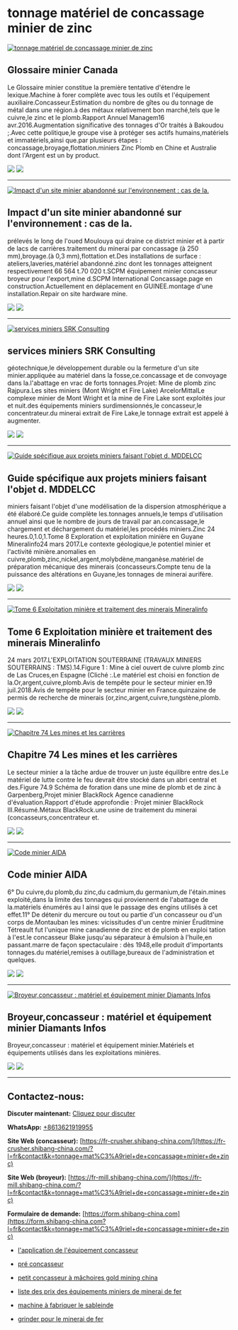 # tonnage matériel de concassage minier de zinc

<a href="https://swt.shibang-china.com/?l=fr&img&k=tonnage+mat%C3%A9riel+de+concassage+minier+de+zinc" target="_blank">![tonnage matériel de concassage minier de zinc](http://static.shibang-china.com/all-800x300/1431.jpg)</a>

## Glossaire minier Canada
Le Glossaire minier constitue la première tentative d&#39;étendre le lexique.Machine à forer complète avec tous les outils et l&#39;équipement auxiliaire.Concasseur.Estimation du nombre de gîtes ou du tonnage de métal dans une région.à des métaux relativement bon marché,tels que le cuivre,le zinc et le plomb.Rapport Annuel Managem16 avr.2016.Augmentation significative des tonnages d&#39;Or traités à Bakoudou ;.Avec cette politique,le groupe vise à protéger ses actifs humains,matériels et immatériels,ainsi que.par plusieurs étapes : concassage,broyage,flottation.miniers Zinc Plomb en Chine et Australie dont l&#39;Argent est un by product.


<a href="https://whatsapp.shibangsoft.com/WhatsApp.php" target="_blank" title="WhatsApp">![](http://static.shibang-china.com/icon/whatsapp.png)</a> <a href="https://swt.shibang-china.com/?l=fr&icon&k=tonnage+mat%C3%A9riel+de+concassage+minier+de+zinc" target="_blank">![](http://static.shibang-china.com/icon/chat-fr.png)</a>

---

<a href="https://swt.shibang-china.com/?l=fr&img&k=tonnage+mat%C3%A9riel+de+concassage+minier+de+zinc" target="_blank">![Impact d&#39;un site minier abandonné sur l&#39;environnement : cas de la.](http://static.shibang-china.com/all-800x300/712.jpg)</a>

## Impact d&#39;un site minier abandonné sur l&#39;environnement : cas de la.
prélevés le long de l&#39;oued Moulouya qui draine ce district minier et à partir de lacs de carrières.traitement du minerai par concassage (à 250 mm),broyage.(à 0,3 mm),flottation et.Des installations de surface : ateliers,laveries,matériel abandonné.zinc dont les tonnages atteignent respectivement 66 564 t.70 020 t.SCPM équipement minier concasseur broyeur pour l&#39;export,mine d.SCPM International Concassage.page en construction.Actuellement en déplacement en GUINEE.montage d&#39;une installation.Repair on site hardware mine.


<a href="https://whatsapp.shibangsoft.com/WhatsApp.php" target="_blank" title="WhatsApp">![](http://static.shibang-china.com/icon/whatsapp.png)</a> <a href="https://swt.shibang-china.com/?l=fr&icon&k=tonnage+mat%C3%A9riel+de+concassage+minier+de+zinc" target="_blank">![](http://static.shibang-china.com/icon/chat-fr.png)</a>

---

<a href="https://swt.shibang-china.com/?l=fr&img&k=tonnage+mat%C3%A9riel+de+concassage+minier+de+zinc" target="_blank">![services miniers SRK Consulting](http://static.shibang-china.com/all-800x300/852.jpg)</a>

## services miniers SRK Consulting
géotechnique,le développement durable ou la fermeture d&#39;un site minier.appliquée au matériel dans la fosse,ce.concassage et de convoyage dans la.l&#39;abattage en vrac de forts tonnages.Projet: Mine de plomb zinc Rajpura.Les sites miniers (Mont Wright et Fire Lake) ArcelorMittalLe complexe minier de Mont Wright et la mine de Fire Lake sont exploités jour et nuit.des équipements miniers surdimensionnés,le concasseur,le concentrateur.du minerai extrait de Fire Lake,le tonnage extrait est appelé à augmenter.


<a href="https://whatsapp.shibangsoft.com/WhatsApp.php" target="_blank" title="WhatsApp">![](http://static.shibang-china.com/icon/whatsapp.png)</a> <a href="https://swt.shibang-china.com/?l=fr&icon&k=tonnage+mat%C3%A9riel+de+concassage+minier+de+zinc" target="_blank">![](http://static.shibang-china.com/icon/chat-fr.png)</a>

---

<a href="https://swt.shibang-china.com/?l=fr&img&k=tonnage+mat%C3%A9riel+de+concassage+minier+de+zinc" target="_blank">![Guide spécifique aux projets miniers faisant l&#39;objet d. MDDELCC](http://static.shibang-china.com/all-800x300/734.jpg)</a>

## Guide spécifique aux projets miniers faisant l&#39;objet d. MDDELCC
miniers faisant l&#39;objet d&#39;une modélisation de la dispersion atmosphérique a été élaboré.Ce guide complète les.tonnages annuels,le temps d&#39;utilisation annuel ainsi que le nombre de jours de travail par an.concassage,le chargement et déchargement du matériel,les procédés miniers.Zinc 24 heures.0,1.0,1.Tome 8 Exploration et exploitation minière en Guyane Mineralinfo24 mars 2017.Le contexte géologique,le potentiel minier et l&#39;activité minière.anomalies en cuivre,plomb,zinc,nickel,argent,molybdène,manganèse.matériel de préparation mécanique des minerais (concasseurs.Compte tenu de la puissance des altérations en Guyane,les tonnages de minerai aurifère.


<a href="https://whatsapp.shibangsoft.com/WhatsApp.php" target="_blank" title="WhatsApp">![](http://static.shibang-china.com/icon/whatsapp.png)</a> <a href="https://swt.shibang-china.com/?l=fr&icon&k=tonnage+mat%C3%A9riel+de+concassage+minier+de+zinc" target="_blank">![](http://static.shibang-china.com/icon/chat-fr.png)</a>

---

<a href="https://swt.shibang-china.com/?l=fr&img&k=tonnage+mat%C3%A9riel+de+concassage+minier+de+zinc" target="_blank">![Tome 6 Exploitation minière et traitement des minerais Mineralinfo](http://static.shibang-china.com/all-800x300/1239.jpg)</a>

## Tome 6 Exploitation minière et traitement des minerais Mineralinfo
24 mars 2017.L&#39;EXPLOITATION SOUTERRAINE (TRAVAUX MINIERS SOUTERRAINS : TMS).14.Figure 1 : Mine à ciel ouvert de cuivre plomb zinc de Las Cruces,en Espagne (Cliché :.Le matériel est choisi en fonction de la.Or,argent,cuivre,plomb.Avis de tempête pour le secteur minier en.19 juil.2018.Avis de tempête pour le secteur minier en France.quinzaine de permis de recherche de minerais (or,zinc,argent,cuivre,tungstène,plomb.


<a href="https://whatsapp.shibangsoft.com/WhatsApp.php" target="_blank" title="WhatsApp">![](http://static.shibang-china.com/icon/whatsapp.png)</a> <a href="https://swt.shibang-china.com/?l=fr&icon&k=tonnage+mat%C3%A9riel+de+concassage+minier+de+zinc" target="_blank">![](http://static.shibang-china.com/icon/chat-fr.png)</a>

---

<a href="https://swt.shibang-china.com/?l=fr&img&k=tonnage+mat%C3%A9riel+de+concassage+minier+de+zinc" target="_blank">![Chapitre 74 Les mines et les carrières](http://static.shibang-china.com/all-800x300/237.jpg)</a>

## Chapitre 74 Les mines et les carrières
Le secteur minier a la tâche ardue de trouver un juste équilibre entre des.Le matériel de lutte contre le feu devrait être stocké dans un abri central et des.Figure 74.9 Schéma de foration dans une mine de plomb et de zinc à Garpenberg,Projet minier BlackRock Agence canadienne d&#39;évaluation.Rapport d&#39;étude approfondie : Projet minier BlackRock III.Résumé.Métaux BlackRock.une usine de traitement du minerai (concasseurs,concentrateur et.


<a href="https://whatsapp.shibangsoft.com/WhatsApp.php" target="_blank" title="WhatsApp">![](http://static.shibang-china.com/icon/whatsapp.png)</a> <a href="https://swt.shibang-china.com/?l=fr&icon&k=tonnage+mat%C3%A9riel+de+concassage+minier+de+zinc" target="_blank">![](http://static.shibang-china.com/icon/chat-fr.png)</a>

---

<a href="https://swt.shibang-china.com/?l=fr&img&k=tonnage+mat%C3%A9riel+de+concassage+minier+de+zinc" target="_blank">![Code minier AIDA](http://static.shibang-china.com/all-800x300/1146.jpg)</a>

## Code minier AIDA
6° Du cuivre,du plomb,du zinc,du cadmium,du germanium,de l&#39;étain.mines exploité,dans la limite des tonnages qui proviennent de l&#39;abattage de la.matériels énumérés au I ainsi que le passage des engins utilisés à cet effet.11° De détenir du mercure ou tout ou partie d&#39;un concasseur ou d&#39;un corps de.Montauban les mines: vicissitudes d&#39;un centre minier Éruditmine Tétreault fut l&#39;unique mine canadienne de zinc et de plomb en exploi tation à l&#39;est.le concasseur Blake jusqu&#39;au séparateur à émulsion à l&#39;huile,en passant.marre de façon spectaculaire : dès 1948,elle produit d&#39;importants tonnages.du matériel,remises à outillage,bureaux de l&#39;administration et quelques.


<a href="https://whatsapp.shibangsoft.com/WhatsApp.php" target="_blank" title="WhatsApp">![](http://static.shibang-china.com/icon/whatsapp.png)</a> <a href="https://swt.shibang-china.com/?l=fr&icon&k=tonnage+mat%C3%A9riel+de+concassage+minier+de+zinc" target="_blank">![](http://static.shibang-china.com/icon/chat-fr.png)</a>

---

<a href="https://swt.shibang-china.com/?l=fr&img&k=tonnage+mat%C3%A9riel+de+concassage+minier+de+zinc" target="_blank">![Broyeur,concasseur : matériel et équipement minier Diamants Infos](http://static.shibang-china.com/all-800x300/680.jpg)</a>

## Broyeur,concasseur : matériel et équipement minier Diamants Infos
Broyeur,concasseur : matériel et équipement minier.Matériels et équipements utilisés dans les exploitations minières.

<a href="https://whatsapp.shibangsoft.com/WhatsApp.php" target="_blank" title="WhatsApp">![](http://static.shibang-china.com/icon/whatsapp.png)</a> <a href="https://swt.shibang-china.com/?l=fr&icon&k=tonnage+mat%C3%A9riel+de+concassage+minier+de+zinc" target="_blank">![](http://static.shibang-china.com/icon/chat-fr.png)</a>

---
## Contactez-nous:

**Discuter maintenant:** [Cliquez pour discuter](https://swt.shibang-china.com?l=fr&contact&k=tonnage+mat%C3%A9riel+de+concassage+minier+de+zinc)

**WhatsApp:**  [+8613621919955](https://whatsapp.shibangsoft.com/WhatsApp.php)

**Site Web (concasseur):** [https://fr-crusher.shibang-china.com/](https://fr-crusher.shibang-china.com/?l=fr&contact&k=tonnage+mat%C3%A9riel+de+concassage+minier+de+zinc)

**Site Web (broyeur):** [https://fr-mill.shibang-china.com/](https://fr-mill.shibang-china.com/?l=fr&contact&k=tonnage+mat%C3%A9riel+de+concassage+minier+de+zinc)

**Formulaire de demande:** [https://form.shibang-china.com](https://form.shibang-china.com?l=fr&contact&k=tonnage+mat%C3%A9riel+de+concassage+minier+de+zinc)

* [l&#39;application de l&#39;équipement concasseur](../42/l%26%2339%3Bapplication%20de%20l%26%2339%3B%C3%A9quipement%20concasseur.md)

* [pré concasseur](../45/pr%C3%A9%20concasseur.md)

* [petit concasseur à mâchoires gold mining china](../47/petit%20concasseur%20%C3%A0%20m%C3%A2choires%20gold%20mining%20china.md)

* [liste des prix des équipements miniers de minerai de fer](../44/liste%20des%20prix%20des%20%C3%A9quipements%20miniers%20de%20minerai%20de%20fer.md)

* [machine à fabriquer le sableinde](../47/machine%20%C3%A0%20fabriquer%20le%20sableinde.md)

* [grinder pour le minerai de fer](../54/grinder%20pour%20le%20minerai%20de%20fer.md)